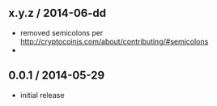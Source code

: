 x.y.z / 2014-06-dd
------------------
- removed semicolons per http://cryptocoinjs.com/about/contributing/#semicolons
- 

0.0.1 / 2014-05-29
------------------
- initial release